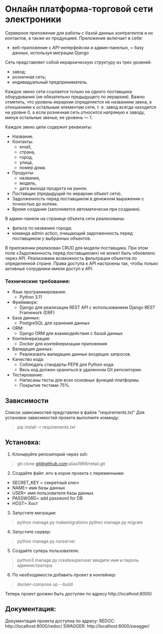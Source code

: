 # Онлайн платформа-торговой сети электроники 

Серверное приложение для работы с базой данных контрагентов и их контактов, а также их продукцией.
Приложение включает в себя:
- веб-приложение с API-интерфейсом и админ-панелью,
= базу данных, используя миграции Django


Сеть представляет собой иерархическую структуру из трех уровней:
- завод;
- розничная сеть;
- индивидуальный предприниматель.

Каждое звено сети ссылается только на одного поставщика оборудования (не обязательно предыдущего по иерархии). Важно отметить, что уровень иерархии определяется не названием звена, а отношением к остальным элементам сети, т. е. завод всегда находится на уровне 0, а если розничная сеть относится напрямую к заводу, минуя остальные звенья, ее уровень — 1.

Каждое звено цепи содержит реквизиты:
- Название.
- Контакты:
  - email,
  - страна,
  - город,
  - улица,
  - номер дома.
- Продукты:
  - название,
  - модель,
  - дата выхода продукта на рынок.
- Поставщик (предыдущий по иерархии объект сети).
- Задолженность перед поставщиком в денежном выражении с точностью до копеек.
- Время создания (заполняется автоматически при создании).

В админ-панели на странице объекта сети реализованы:
- фильтр по названию города;
- команда admin action, очищающий задолженность перед поставщиком у выбранных объектов.

В приложении реализован CRUD для модели поставщика. При этом  поле «Задолженность перед поставщиком») не может быть обновлено через API.
Реализована возможность фильтрации объектов по определенной стране.
Права доступа к API настроены так, чтобы только активные сотрудники имели доступ к API.

### Технические требования:
- Язык программирования: 
  - Python 3.11 
- Фреймворк: 
  - Django для реализации REST API с использованием Django REST Framework (DRF)
- База данных: 
  - PostgreSQL для хранения данных
- ORM: 
  - Django ORM для взаимодействия с базой данных
- Контейнеризация: 
  - Docker для контейнеризации приложения
- Валидация данных: 
  - Реализовать валидацию данных входящих запросов.
- Качество кода: 
  - Соблюдать стандарты PEP8 для Python кода.
  - Весь код должен храниться в удаленном Git репозитории.
- Тестирование: 
  - Написаны тесты для всех основных функций платформы.
  - Покрытие тестами 75%.

## Зависимости
Список зависимостей представлен в файле "requirements.txt"
Для установки зависимостей проекта выполните команду:
>pip install -r requirements.txt

## Установка:
1. Клонируйте репозиторий через ssh:
>git clone git@github.com:alias1969/retail.git

2. Создайте файл .env в корне проекта с переменными:
- SECRET_KEY = секретный ключ
- NAME= имя базы данных
- USER= имя пользователя базы данных
- PASSWORD= add password for DB
- HOST= Хост
3. Запустите миграции:
>python manage.py makemigrations
>python manage.py migrate
4. Запустите сервер:
>python manage.py runserver
5. Создайте суперь пользователя:
> python3 manage.py createsuperuser
введите имя и пароль администратора
6. По необходимости добавить проект в контейнер:
>docker-compose up --build

Теперь проект должен быть доступен по адресу http://localhost:8000/

## Документация:
Документация проекта доступна по адресу:
REDOC: http://localhost:8000/redoc/
SWAGGER: http://localhost:8000/swagger/
